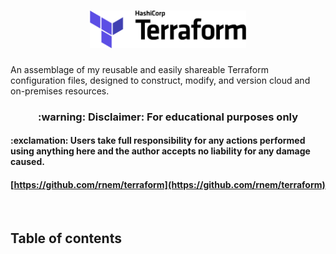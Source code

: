 <h1 align="center"><img src="/images/Terraform_Logo.png" alt="HashiCorp Terraform" width=250></h1>

An assemblage of my reusable and easily shareable Terraform configuration files, designed to construct, modify, and version cloud and on-premises resources.

<h3 align="center">:warning: Disclaimer: For educational purposes only</h3>
<h4 align="left">:exclamation: Users take full responsibility for any actions performed using anything here and the author accepts no liability for any damage caused.</h4>

#### [https://github.com/rnem/terraform](https://github.com/rnem/terraform)

<br />

## Table of contents